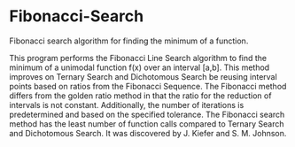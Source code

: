 # Fibonacci-Search
Fibonacci search algorithm for finding the minimum of a function.

This program performs the Fibonacci Line Search algorithm to find the minimum of a unimodal function f(x) over an interval [a,b].
This method improves on Ternary Search and Dichotomous Search be reusing interval points based on ratios from the Fibonacci Sequence.
The Fibonacci method differs from the golden ratio method in that the ratio for the reduction of intervals is not constant. Additionally, the number of iterations is predetermined and based on the specified tolerance.
The Fibonacci search method has the least number of function calls compared to Ternary Search and Dichotomous Search.
It was discovered by J. Kiefer and S. M. Johnson.
